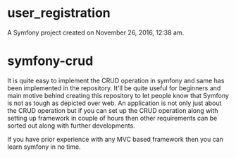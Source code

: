 user_registration
=================

A Symfony project created on November 26, 2016, 12:38 am.
# symfony-crud

It is quite easy to implement the CRUD operation in symfony and same has been implemented in the repository. It'll be quite useful for beginners and main motive behind creating this repository to let people know that Symfony is not as tough as depicted over web. An application is not only just about the CRUD operation but if you can set up the CRUD operation along with setting up framework in couple of hours then other requirements can be sorted out along with further developments. 

If you have prior experience with any MVC based framework then you can learn symfony in no time.


